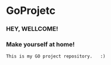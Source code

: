 # GoProjetc
### HEY, WELLCOME! 
### Make yourself at home! 
```
This is my GO project repository.   :)
```
